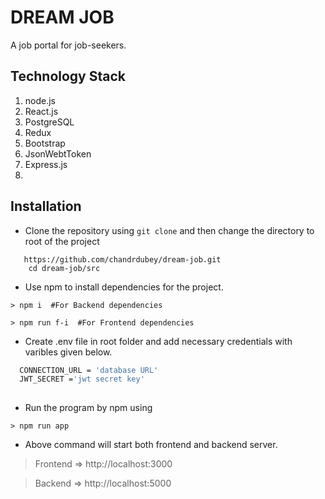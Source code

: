 # DREAM JOB
A job portal for job-seekers.

## Technology Stack
1. node.js
2. React.js
3. PostgreSQL
4. Redux
5. Bootstrap
6. JsonWebtToken
7. Express.js
8. 
## Installation
- Clone the repository using `git clone` and then change the directory to root of the project
``` 
   https://github.com/chandrdubey/dream-job.git
    cd dream-job/src
```
- Use npm to install dependencies for the project.
```
> npm i  #For Backend dependencies

> npm run f-i  #For Frontend dependencies 
```

- Create .env file in root folder and add necessary credentials with varibles given below.
```bash
  CONNECTION_URL = 'database URL'
  JWT_SECRET ='jwt secret key'
  
```
- Run the program by npm using
```
> npm run app
```
- Above command will start both frontend and backend server.
> Frontend => http://localhost:3000

> Backend => http://localhost:5000
